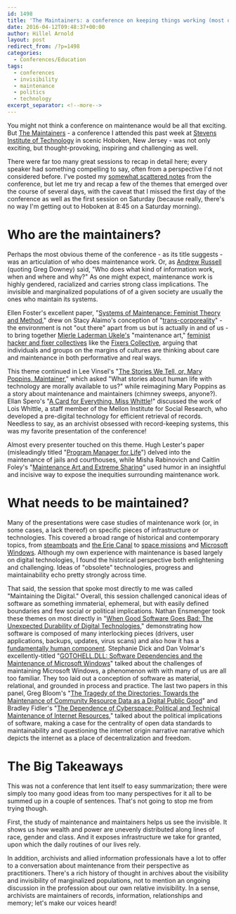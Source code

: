```yaml
---
id: 1498
title: 'The Maintainers: a conference on keeping things working (most of the time)'
date: 2016-04-12T09:48:37+00:00
author: Hillel Arnold
layout: post
redirect_from: /?p=1498
categories:
  - Conferences/Education
tags:
  - conferences
  - invisibility
  - maintenance
  - politics
  - technology
excerpt_separator: <!--more-->
---
```

You might not think a conference on maintenance would be all that exciting. But [The Maintainers](http://themaintainers.org/) - a conference I attended this past week at [Stevens Institute of Technology](https://www.stevens.edu/) in scenic Hoboken, New Jersey - was not only exciting, but thought-provoking, inspiring and challenging as well.<!--more-->

There were far too many great sessions to recap in detail here; every speaker had something compelling to say, often from a perspective I'd not considered before. I've posted my [somewhat scattered notes](https://docs.google.com/document/d/1hrj8R3xNH90lXLK4P2RLbTdvqpnzrB0byzn4MGS4wlI/edit?usp=sharing) from the conference, but let me try and recap a few of the themes that emerged over the course of several days, with the caveat that I missed the first day of the conference as well as the first session on Saturday (because really, there's no way I'm getting out to Hoboken at 8:45 on a Saturday morning).

# Who are the maintainers?

Perhaps the most obvious theme of the conference - as its title suggests - was an articulation of who does maintenance work. Or, as [Andrew Russell](http://themaintainers.org/s/ALR-MtI.pdf) (quoting Greg Downey) said, "Who does what kind of information work, when and where and why?" As one might expect, maintenance work is highly gendered, racialized and carries strong class implications. The invisible and marginalized populations of of a given society are usually the ones who maintain its systems.

Ellen Foster's excellent paper, "[Systems of Maintenance: Feminist Theory and Method](http://themaintainers.org/s/Maintainers-Text_Ellen-Foster.pdf)," drew on Stacy Alaimo's conception of "[trans-corporeality](http://www.iupress.indiana.edu/product_info.php?products_id=385653)" - the environment is not "out there" apart from us but is actually in and of us - to bring together [Mierle Laderman Ukele's](https://en.wikipedia.org/wiki/Mierle_Laderman_Ukeles) "maintenance art," [feminist hacker and fixer collectives](http://www.academia.edu/7670822/Hacking_with_care) like the [Fixers Collective](http://www.fixerscollective.org/), arguing that individuals and groups on the margins of cultures are thinking about care and maintenance in both performative and real ways.

This theme continued in Lee Vinsel's "[The Stories We Tell, or, Mary Poppins, Maintainer](http://themaintainers.org/s/Vinsel-The-Stories-We-Tell.pdf)," which asked "What stories about human life with technology are morally available to us?" while reimagining Mary Poppins as a story about maintenance and maintainers (chimney sweeps, anyone?). Ellan Spero's "[A Card for Everything, Miss Whittle](http://themaintainers.org/s/Maintainers2016_efspero04262016.pdf)!" discussed the work of Lois Whittle, a staff member of the Mellon Institute for Social Research, who developed a pre-digital technology for efficient retrieval of records. Needless to say, as an archivist obsessed with record-keeping systems, this was my favorite presentation of the conference!

Almost every presenter touched on this theme. Hugh Lester's paper (misleadingly titled "[Program Manager for Life](http://themaintainers.org/s/PROJECT-MANAGER-FOR-LIFE.pdf)") delved into the maintenance of jails and courthouses, while Misha Rabinovich and Caitlin Foley's "[Maintenance Art and Extreme Sharing](http://themaintainers.org/s/Maintainance-Art-and-Sharing-Communities-updated.pdf)" used humor in an insightful and incisive way to expose the inequities surrounding maintenance work.

# What needs to be maintained?

Many of the presentations were case studies of maintenance work (or, in some cases, a lack thereof) on specific pieces of infrastructure or technologies. This covered a broad range of historical and contemporary topics, from [steamboats](http://themaintainers.org/s/BLOG-ESSAY-Busch-2016-Maintainers-o04n.pdf) and [the Erie Canal](http://themaintainers.org/s/Greene-Maintainers-Essay-m3dr.pdf) to [space missions](http://themaintainers.org/s/Return-Repair-Refly-Hersch.pdf) and [Microsoft Windows](http://themaintainers.org/s/GOTOHELLDLL1.pdf). Although my own experience with maintenance is based largely on digital technologies, I found the historical perspective both enlightening and challenging. Ideas of "obsolete" technologies, progress and maintainability echo pretty strongly across time.

That said, the session that spoke most directly to me was called "Maintaining the Digital." Overall, this session challenged canonical ideas of software as something immaterial, ephemeral, but with easily defined boundaries and few social or political implications. Nathan Ensmenger took these themes on most directly in "[When Good Software Goes Bad: The Unexpected Durability of Digital Technologies](http://themaintainers.org/s/ensmenger-maintainers-v2.pdf)," demonstrating how software is composed of many interlocking pieces (drivers, user applications, backups, updates, virus scans) and also how it has a [fundamentally human component](https://en.wikipedia.org/wiki/Lehman%27s_laws_of_software_evolution). Stephanie Dick and Dan Volmar's excellently-titled "[GOTOHELL.DLL: Software Dependencies and the Maintenance of Microsoft Windows](http://themaintainers.org/s/GOTOHELLDLL1.pdf)" talked about the challenges of maintaining Microsoft Windows, a phenomenon with with many of us are all too familiar. They too laid out a conception of software as material, relational, and grounded in process and practice. The last two papers in this panel, Greg Bloom's "[The Tragedy of the Directories: Towards the Maintenance of Community Resource Data as a Digital Public Good](https://docs.google.com/document/d/1Q3vhBrJ1pC6sAIr16xfAxgWWDB04Snx5cezQUeVOdYA/pub)" and Bradley Fidler's "[The Dependence of Cyberspace: Political and Technical Maintenance of Internet Resources](http://brfidler.com/2016/04/05/dependencecyberspace/)," talked about the political implications of software, making a case for the centrality of open data standards to maintainability and questioning the internet origin narrative narrative which depicts the internet as a place of decentralization and freedom.

# The Big Takeaways

This was not a conference that lent itself to easy summarization; there were simply too many good ideas from too many perspectives for it all to be summed up in a couple of sentences. That's not going to stop me from trying though.

First, the study of maintenance and maintainers helps us see the invisible. It shows us how wealth and power are unevenly distributed along lines of race, gender and class. And it exposes infrastructure we take for granted, upon which the daily routines of our lives rely.

In addition, archivists and allied information professionals have a lot to offer to a conversation about maintenance from their perspective as practitioners. There's a rich history of thought in archives about the visibility and invisibility of marginalized populations, not to mention an ongoing discussion in the profession about our own relative invisibility. In a sense, archivists are maintainers of records, information, relationships and memory; let's make our voices heard!
